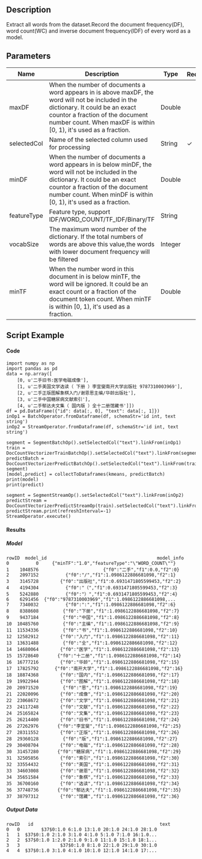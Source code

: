 ## Description
Extract all words from the dataset.Record the document frequency(DF), word count(WC) and inverse document
 frequency(IDF) of every word as a model.

## Parameters
| Name | Description | Type | Required？ | Default Value |
| --- | --- | --- | --- | --- |
| maxDF | When the number of documents a word appears in is above maxDF, the word will not be included in the dictionary. It could be an exact countor a fraction of the document number count. When maxDF is within [0, 1), it's used as a fraction. | Double |  | 1.7976931348623157E308 |
| selectedCol | Name of the selected column used for processing | String | ✓ |  |
| minDF | When the number of documents a word appears in is below minDF, the word will not be included in the dictionary. It could be an exact countor a fraction of the document number count. When minDF is within [0, 1), it's used as a fraction. | Double |  | 1.0 |
| featureType | Feature type, support IDF/WORD_COUNT/TF_IDF/Binary/TF | String |  | "WORD_COUNT" |
| vocabSize | The maximum word number of the dictionary. If the total numbers of words are above this value,the words with lower document frequency will be filtered | Integer |  | 262144 |
| minTF | When the number word in this document in is below minTF, the word will be ignored. It could be an exact count or a fraction of the document token count. When minTF is within [0, 1), it's used as a fraction. | Double |  | 1.0 |


## Script Example
#### Code

```
import numpy as np
import pandas as pd
data = np.array([
    [0, u'二手旧书:医学电磁成像'],
    [1, u'二手美国文学选读（ 下册 ）李宜燮南开大学出版社 9787310003969'],
    [2, u'二手正版图解象棋入门/谢恩思主编/华龄出版社'],
    [3, u'二手中国糖尿病文献索引'],
    [4, u'二手郁达夫文集（ 国内版 ）全十二册馆藏书']])
df = pd.DataFrame({"id": data[:, 0], "text": data[:, 1]})
inOp1 = BatchOperator.fromDataframe(df, schemaStr='id int, text string')
inOp2 = StreamOperator.fromDataframe(df, schemaStr='id int, text string')

segment = SegmentBatchOp().setSelectedCol("text").linkFrom(inOp1)
train = DocCountVectorizerTrainBatchOp().setSelectedCol("text").linkFrom(segment)
predictBatch = DocCountVectorizerPredictBatchOp().setSelectedCol("text").linkFrom(train, segment)
[model,predict] = collectToDataframes(kmeans, predictBatch)
print(model)
print(predict)

segment = SegmentStreamOp().setSelectedCol("text").linkFrom(inOp2)
predictStream = DocCountVectorizerPredictStreamOp(train).setSelectedCol("text").linkFrom(segment)
predictStream.print(refreshInterval=-1)
StreamOperator.execute()
```

#### Results
##### Model
```
rowID  model_id                                         model_info
0          0     {"minTF":"1.0","featureType":"\"WORD_COUNT\""}
1    1048576                        {"f0":"二手","f1":0.0,"f2":0}
2    2097152          {"f0":"/","f1":1.0986122886681098,"f2":1}
3    3145728        {"f0":"出版社","f1":0.6931471805599453,"f2":2}
4    4194304          {"f0":"（","f1":0.6931471805599453,"f2":3}
5    5242880          {"f0":"）","f1":0.6931471805599453,"f2":4}
6    6291456  {"f0":"9787310003969","f1":1.0986122886681098,...
7    7340032          {"f0":":","f1":1.0986122886681098,"f2":6}
8    8388608         {"f0":"下册","f1":1.0986122886681098,"f2":7}
9    9437184         {"f0":"中国","f1":1.0986122886681098,"f2":8}
10  10485760         {"f0":"主编","f1":1.0986122886681098,"f2":9}
11  11534336         {"f0":"书","f1":1.0986122886681098,"f2":10}
12  12582912        {"f0":"入门","f1":1.0986122886681098,"f2":11}
13  13631488         {"f0":"全","f1":1.0986122886681098,"f2":12}
14  14680064        {"f0":"医学","f1":1.0986122886681098,"f2":13}
15  15728640       {"f0":"十二册","f1":1.0986122886681098,"f2":14}
16  16777216        {"f0":"华龄","f1":1.0986122886681098,"f2":15}
17  17825792      {"f0":"南开大学","f1":1.0986122886681098,"f2":16}
18  18874368        {"f0":"国内","f1":1.0986122886681098,"f2":17}
19  19922944        {"f0":"图解","f1":1.0986122886681098,"f2":18}
20  20971520         {"f0":"思","f1":1.0986122886681098,"f2":19}
21  22020096        {"f0":"成像","f1":1.0986122886681098,"f2":20}
22  23068672        {"f0":"文学","f1":1.0986122886681098,"f2":21}
23  24117248        {"f0":"文献","f1":1.0986122886681098,"f2":22}
24  25165824        {"f0":"文集","f1":1.0986122886681098,"f2":23}
25  26214400        {"f0":"旧书","f1":1.0986122886681098,"f2":24}
26  27262976       {"f0":"李宜燮","f1":1.0986122886681098,"f2":25}
27  28311552        {"f0":"正版","f1":1.0986122886681098,"f2":26}
28  29360128         {"f0":"版","f1":1.0986122886681098,"f2":27}
29  30408704        {"f0":"电磁","f1":1.0986122886681098,"f2":28}
30  31457280       {"f0":"糖尿病","f1":1.0986122886681098,"f2":29}
31  32505856        {"f0":"索引","f1":1.0986122886681098,"f2":30}
32  33554432        {"f0":"美国","f1":1.0986122886681098,"f2":31}
33  34603008        {"f0":"谢恩","f1":1.0986122886681098,"f2":32}
34  35651584        {"f0":"象棋","f1":1.0986122886681098,"f2":33}
35  36700160        {"f0":"选读","f1":1.0986122886681098,"f2":34}
36  37748736       {"f0":"郁达夫","f1":1.0986122886681098,"f2":35}
37  38797312        {"f0":"馆藏","f1":1.0986122886681098,"f2":36}
```


##### Output Data
```
rowID   id                                               text
0   0        $37$0:1.0 6:1.0 13:1.0 20:1.0 24:1.0 28:1.0
1   1  $37$0:1.0 2:1.0 3:1.0 4:1.0 5:1.0 7:1.0 16:1.0...
2   2  $37$0:1.0 1:2.0 2:1.0 9:1.0 11:1.0 15:1.0 18:1...
3   3               $37$0:1.0 8:1.0 22:1.0 29:1.0 30:1.0
4   4  $37$0:1.0 3:1.0 4:1.0 10:1.0 12:1.0 14:1.0 17:...
```
